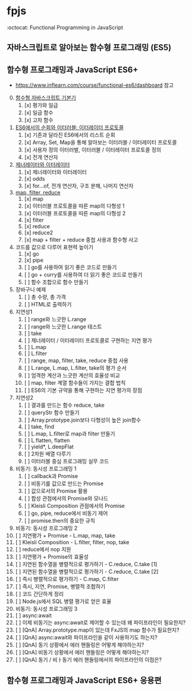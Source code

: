 # fpjs

:octocat: Functional Programming in JavaScript

## 자바스크립트로 알아보는 함수형 프로그래밍 (ES5)

## 함수형 프로그래밍과 JavaScript ES6+

-   https://www.inflearn.com/course/functional-es6/dashboard 참고

0. [함수형 자바스크립트 기본기](함수형%20프로그래밍과%20JavaScript%20ES6+/00.html)
    1. [x] 평가와 일급
    2. [x] 일급 함수
    3. [x] 고차 함수
1. [ES6에서의 순회와 이터러블: 이터레이터 프로토콜](함수형%20프로그래밍과%20JavaScript%20ES6+/01.html)
    1. [x] 기존과 달라진 ES6에서의 리스트 순회
    2. [x] Array, Set, Map을 통해 알아보는 이터러블 / 이터레이터 프로토콜
    3. [x] 사용자 정의 이터러벌, 이터러블 / 이터레이터 프로토콜 정의
    4. [x] 전개 연산자
2. [제너레이터와 이터레이터](./%ED%95%A8%EC%88%98%ED%98%95%20%ED%94%84%EB%A1%9C%EA%B7%B8%EB%9E%98%EB%B0%8D%EA%B3%BC%20JavaScript%20ES6%2B/02.html)
    1. [x] 제너레이터와 이터레이터
    2. [x] odds
    3. [x] for...of, 전개 연산자, 구조 분해, 나머지 연산자
3. [map, filter, reduce](함수형%20프로그래밍과%20JavaScript%20ES6+/03.html)
    1. [x] map
    2. [x] 이터러블 프로토콜을 따른 map의 다형성 1
    3. [x] 이터러블 프로토콜을 따른 map의 다형성 2
    4. [x] filter
    5. [x] reduce
    6. [x] reduce2
    7. [x] map + filter + reduce 중첩 사용과 함수형 사고
4. 코드를 값으로 다루어 표현력 높이기
    1. [x] go
    2. [x] pipe
    3. [ ] go를 사용하여 읽기 좋은 코드로 만들기
    4. [ ] go + curry를 사용하여 더 읽기 좋은 코드로 만들기
    5. [ ] 함수 조합으로 함수 만들기
5. 장바구니 예제
    1. [ ] 총 수량, 총 가격
    2. [ ] HTML로 출력하기
6. 지연성1
    1. [ ] range와 느긋한 L.range
    2. [ ] range와 느긋한 L.range 테스트
    3. [ ] take
    4. [ ] 제너레이터 / 이터레이터 프로토콜로 구현하는 지연 평가
    5. [ ] L.map
    6. [ ] L.filter
    7. [ ] range, map, filter, take, reduce 중첩 사용
    8. [ ] L.range, L.map, L.filter, take의 평가 순서
    9. [ ] 엄격한 계산과 느긋한 계산의 효율성 비교
    10. [ ] map, filter 계열 함수들이 가지는 결합 법칙
    11. [ ] ES6의 기본 규약을 통해 구현하는 지연 평가의 장점
7. 지연성2
    1. [ ] 결과를 만드는 함수 reduce, take
    2. [ ] queryStr 함수 만들기
    3. [ ] Array.prototype.join보다 다형성이 높은 join함수
    4. [ ] take, find
    5. [ ] L.map, L.filter로 map과 filter 만들기
    6. [ ] L.flatten, flatten
    7. [ ] yield\*, L.deepFlat
    8. [ ] 2차원 배열 다루기
    9. [ ] 이터러블 중심 프로그래밍 실무 코드
8. 비동기: 동시성 프로그래밍 1
    1. [ ] callback과 Promise
    2. [ ] 비동기를 값으로 만드는 Promise
    3. [ ] 값으로서의 Promise 활용
    4. [ ] 합성 관점에서의 Promise와 모나드
    5. [ ] Kleisli Composition 관점에서의 Promise
    6. [ ] go, pipe, reduce에서 비동기 제어
    7. [ ] promise.then의 중요한 규칙
9. 비동기: 동시성 프로그래밍 2
10. [ ] 지연평가 + Promise - L.map, map, take
11. [ ] Kleisli Composition - L.filter, filter, nop, take
12. [ ] reduce에서 nop 지원
13. [ ] 지연평가 + Promise의 효율성
14. [ ] 지연된 함수열을 병렬적으로 평가하기 - C.reduce, C.take [1]
15. [ ] 지연된 함수열을 병렬적으로 평가하기 - C.reduce, C.take [2]
16. [ ] 즉시 병렬적으로 평가하기 - C.map, C.filter
17. [ ] 즉시, 지연, Promise, 병렬적 조합하기
18. [ ] 코드 간단하게 정리
19. [ ] Node.js에서 SQL 병렬 평가로 얻은 효율
20. 비동기: 동시성 프로그래밍 3
21. [ ] async:await
22. [ ] 이제 비동기는 async:await로 제어할 수 있는데 왜 파이프라인이 필요한지?
23. [ ] [QnA] Array.prototype.map이 있는데 FxJS의 map 함수가 필요한지?
24. [ ] [QnA] async:await와 파이프라인을 같이 사용하기도 하는지?
25. [ ] [QnA] 동기 상황에서 에러 핸들링은 어떻게 해야하는지?
26. [ ] [QnA] 비동기 상황에서 에러 핸들링은 어떻게 해야하는지?
27. [ ] [QnA] 동기 / 비ㅏ동기 에러 핸들링에서의 파이프라인의 이점은?

## 함수형 프로그래밍과 JavaScript ES6+ 응용편
